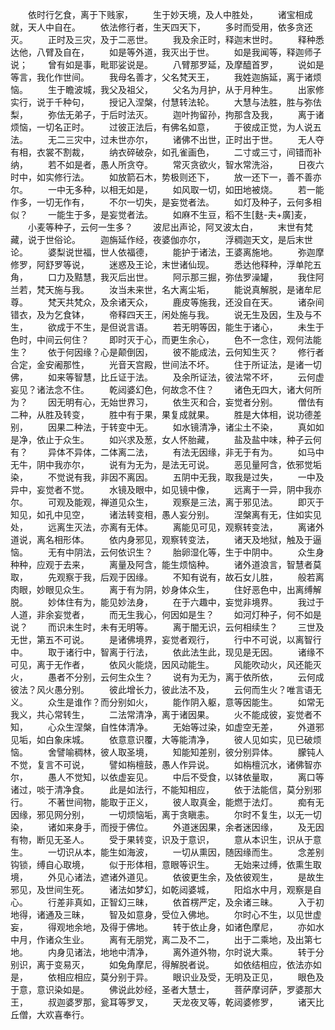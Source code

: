 <!-- { "loadSidebar": true } -->
　　依时行乞食，离于下贱家，
　　生于妙天境，及人中胜处，
　　诸宝相成就，天人中自在。
　　依法修行者，生天四天下，
　　多时而受用，依多贪还灭。
　　正时及三灾，及于二恶世。
　　我及余正时，释迦末世时。
　　释种悉达他，八臂及自在，
　　如是等外道，我灭出于世。
　　如是我闻等，释迦师子说；
　　曾有如是事，毗耶娑说是。
　　八臂那罗延，及摩醯首罗，
　　说如是等言，我化作世间。
　　我母名善才，父名梵天王，
　　我姓迦旃延，离于诸烦恼。
　　生于瞻波城，我父及祖父，
　　父名为月护，从于月种生。
　　出家修实行，说于千种句，
　　授记入涅槃，付慧转法轮。
　　大慧与法胜，胜与弥佉梨，
　　弥佉无弟子，于后时法灭。
　　迦叶拘留孙，拘那含及我，
　　离于诸烦恼，一切名正时。
　　过彼正法后，有佛名如意，
　　于彼成正觉，为人说五法。
　　无二三灾中，过未世亦尔，
　　诸佛不出世，正时出于世。
　　无人夺有相，衣裳不割裁，
　　纳衣碎破杂，如孔雀画色，
　　二寸或三寸，间错而补纳，
　　若不如是者，愚人所贪夺。
　　常灭贪欲火，智水常洗浴，
　　日夜六时中，如实修行法。
　　如放箭石木，势极则还下，
　　放一还下一，善不善亦尔。
　　一中无多种，以相无如是，
　　如风取一切，如田地被烧。
　　若一能作多，一切无作有，
　　不尔一切失，是妄觉者法。
　　如灯及种子，云何多相似？
　　一能生于多，是妄觉者法。
　　如麻不生豆，稻不生[麩-夫+廣]麦，
　　小麦等种子，云何一生多？
　　波尼出声论，阿叉波太白，
　　末世有梵藏，说于世俗论。
　　迦旃延作经，夜婆伽亦尔，
　　浮稠迦天文，是后末世论。
　　婆梨说世福，世人依福德，
　　能护于诸法，王婆离施地。
　　弥迦摩修罗，阿舒罗等说，
　　迷惑及王论，末世诸仙现。
　　悉达他释种，浮单陀五角，
　　口力及黠慧，我灭后出世。
　　阿示那三掘，弥佉罗澡罐，
　　我住阿兰若，梵天施与我。
　　汝当未来世，名大离尘垢，
　　能说真解脱，是诸牟尼尊。
　　梵天共梵众，及余诸天众，
　　鹿皮等施我，还没自在天。
　　诸杂间错衣，及为乞食钵，
　　帝释四天王，闲处施与我。
　　说无生及因，生及与不生，
　　欲成于不生，是但说言语。
　　若无明等因，能生于诸心，
　　未生于色时，中间云何住？
　　即时灭于心，而更生余心，
　　色不一念住，观何法能生？
　　依于何因缘？心是颠倒因，
　　彼不能成法，云何知生灭？
　　修行者合定，金安阇那性，
　　光音天宫殿，世间法不坏。
　　住于所证法，是诸一切佛，
　　如来等智慧，比丘证于法。
　　及余所证法，彼法常不坏，
　　云何虚妄见？诸法念不住。
　　乾闼婆幻色，何故念不住？
　　诸色无四大，诸大何所为？
　　因无明有心，无始世界习，
　　依生灭和合，妄觉者分别。
　　僧佉有二种，从胜及转变，
　　胜中有于果，果复成就果。
　　胜是大体相，说功德差别，
　　因果二种法，于转变中无。
　　如水镜清净，诸尘土不染，
　　真如如是净，依止于众生。
　　如兴求及葱，女人怀胎藏，
　　盐及盐中味，种子云何有？
　　异体不异体，二体离二法，
　　有法无因缘，非无于有为。
　　如马中无牛，阴中我亦尔，
　　说有为无为，是法无可说。
　　恶见量阿含，依邪觉垢染，
　　不觉说有我，非因不离因。
　　五阴中无我，取我是过失，
　　一中及异中，妄觉者不觉。
　　水镜及眼中，如见镜中像，
　　远离于一异，阴中我亦尔。
　　可观及能观，禅道见众生，
　　观察是三法，离于邪见法。
　　即灭于知见，如孔中见空，
　　诸法转变相，愚人妄分别。
　　涅槃离有无，住如实见处，
　　远离生灭法，亦离有无体。
　　离能见可见，观察转变法，
　　离诸外道说，离名相形体。
　　依内身邪见，观察转变法，
　　诸天及地狱，触及于逼恼。
　　无有中阴法，云何依识生？
　　胎卵湿化等，生于中阴中。
　　众生身种种，应观于去来，
　　离量及阿含，能生烦恼种。
　　诸外道浪言，智慧者莫取，
　　先观察于我，后观于因缘。
　　不知有说有，故石女儿胜，
　　般若离肉眼，妙眼见众生。
　　离于有为阴，妙身体众生，
　　住好恶色中，出离缚解脱。
　　妙体住有为，能见妙法身，
　　在于六趣中，妄觉非境界。
　　我过于人道，非余妄觉者，
　　而无生我心，何因如是生？
　　如河灯种子，何不如是说？
　　而识未生时，未有无明等。
　　离于闇无识，云何相续生？
　　三世及无世，第五不可说。
　　是诸佛境界，妄觉者观行，
　　行中不可说，以离智行中。
　　取于诸行中，智离于行法，
　　依此法生此，现见是无因。
　　诸缘不可见，离于无作者，
　　依风火能烧，因风动能生。
　　风能吹动火，风还能灭火，
　　愚者不分别，云何生众生？
　　说有为无为，离于依所依，
　　云何成彼法？风火愚分别。
　　彼此增长力，彼此法不及，
　　云何而生火？唯言语无义。
　　众生是谁作？而分别如火，
　　能作阴入躯，意等因能生。
　　如常无我义，共心常转生，
　　二法常清净，离于诸因果。
　　火不能成彼，妄觉者不知，
　　心众生涅槃，自性体清净。
　　无始等过染，如虚空无差，
　　外道邪见垢，如白象床城。
　　依意意识覆，大等能清净，
　　彼人见如实，见已破烦恼。
　　舍譬喻稠林，彼人取圣境，
　　知能知差别，彼分别异体。
　　朦钝人不觉，复言不可说，
　　譬如栴檀鼓，愚人作异说。
　　如栴檀沉水，诸佛智亦尔，
　　愚人不觉知，以依虚妄见。
　　中后不受食，以钵依量取，
　　离口等诸过，啖于清净食。
　　此是如法行，不能知相应，
　　依于法能信，莫分别邪行。
　　不著世间物，能取于正义，
　　彼人取真金，能燃于法灯。
　　痴有无因缘，邪见网分别，
　　一切烦恼垢，离于贪瞋恚。
　　尔时不复生，以无一切染，
　　诸如来身手，而授于佛位。
　　外道迷因果，余者迷因缘，
　　及无因有物，断见无圣人。
　　受于果转变，识及于意识，
　　意从本识生，识从于意生。
　　一切识从本，能生如海波，
　　一切从熏因，随因缘而生。
　　念差别钩锁，缚自心取境，
　　似于形体相，意眼等识生。
　　无始来过缚，依熏生取境，
　　外见心诸法，遮诸外道见。
　　依彼更生余，及依彼观生，
　　是故生邪见，及世间生死。
　　诸法如梦幻，如乾闼婆城，
　　阳焰水中月，观察是自心。
　　行差非真如，正智幻三昧，
　　依首楞严定，及余诸三昧。
　　入于初地得，诸通及三昧，
　　智及如意身，受位入佛地。
　　尔时心不生，以见世虚妄，
　　得观地余地，及得于佛地。
　　转于依止身，如诸色摩尼，
　　亦如水中月，作诸众生业。
　　离有无朋党，离二及不二，
　　出于二乘地，及出第七地。
　　内身见诸法，地地中清净，
　　离外道外物，尔时说大乘。
　　转于分别识，离于变易灭，
　　如兔角摩尼，得解脱者说。
　　如依结相应，依法亦如是，
　　依相应相应，莫分别于异。
　　眼识业及受，无明及正见，
　　眼色及于意，意识染如是。
　　佛说此妙经，圣者大慧士，
　　菩萨摩诃萨，罗婆那大王，
　　叔迦婆罗那，瓮耳等罗叉，
　　天龙夜叉等，乾闼婆修罗，
　　诸天比丘僧，大欢喜奉行。


